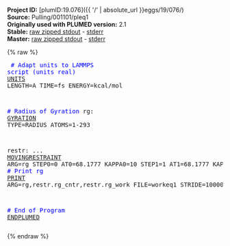 **Project ID:** [plumID:19.076]({{ '/' | absolute_url }}eggs/19/076/)  
**Source:** Pulling/001101/pleq1  
**Originally used with PLUMED version:** 2.1  
**Stable:** [raw zipped stdout](pleq1.plumed.stdout.txt.zip) - [stderr](pleq1.plumed.stderr)  
**Master:** [raw zipped stdout](pleq1.plumed_master.stdout.txt.zip) - [stderr](pleq1.plumed_master.stderr)  

{% raw %}<pre>
<span style="color:blue"># Adapt units to LAMMPS script (units real)</span>
<a href="https://plumed.github.io/doc-master/user-doc/html/_u_n_i_t_s.html">UNITS</a> LENGTH=A TIME=fs ENERGY=kcal/mol

<span style="color:blue"># Radius of Gyration</span>
rg: <a href="https://plumed.github.io/doc-master/user-doc/html/_g_y_r_a_t_i_o_n.html">GYRATION</a> TYPE=RADIUS ATOMS=1-293


restr: ...
        <a href="https://plumed.github.io/doc-master/user-doc/html/_m_o_v_i_n_g_r_e_s_t_r_a_i_n_t.html">MOVINGRESTRAINT</a>
        ARG=rg
        STEP0=0 AT0=68.1777 KAPPA0=10
        STEP1=1 AT1=68.1777 KAPPA1=10
...
<span style="color:blue"># Print rg</span>
<a href="https://plumed.github.io/doc-master/user-doc/html/_p_r_i_n_t.html">PRINT</a> ARG=rg,restr.rg_cntr,restr.rg_work FILE=workeq1 STRIDE=100000

<span style="color:blue"># End of Program</span>
<a href="https://plumed.github.io/doc-master/user-doc/html/_e_n_d_p_l_u_m_e_d.html">ENDPLUMED</a>
</pre>{% endraw %}

